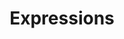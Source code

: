 ---
title: Expressions
position: 1.3
description: Expression property mapping
content_markdown: |-
  Peltas expressions can be seen as virtual properties. Where an expression property always references a mapped property and provides a facility to change the format or convert the data value. The property has to be prefixed with prop: in order to be considered as an expression and it has to reference a previously configured property.
left_code_blocks:
  - code_block: |-
      peltas.documentcreated.mapper.property.createdFormatted.data=prop:created
      peltas.documentcreated.mapper.property.createdFormatted.format=yyyyMMdd
      peltas.documentcreated.mapper.property.createdFormatted.type=java.lang.String
    title: Expression configuration
    language: bash
right_code_blocks:
---